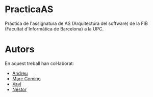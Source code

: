 PracticaAS
==========

Practica de l'assignatura de AS (Arquitectura del software) de la FIB (Facultat d'Informàtica de Barcelona) a la UPC.

Autors
======
En aquest treball han col·laborat:
- [Andreu](https://github.com/andreuJuan)
- [Marc Comino](https://github.com/marccomino)
- [Xavi](https://github.com/xavtiz)
- [Néstor](https://github.com/andreuJuan)
